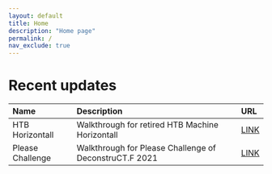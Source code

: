 ```yaml
---
layout: default
title: Home
description: "Home page"
permalink: /
nav_exclude: true
---
```


# Recent updates

| Name        | Description         | URL |
|:-------------|:------------------|:------|
| HTB Horizontall  | Walkthrough for retired HTB Machine Horizontall | <a href="/htb/horizontall">LINK</a>  |
| Please Challenge | Walkthrough for Please Challenge of DeconstruCT.F 2021 | <a href="/ctf/deconstructf2021/please">LINK</a>  |
